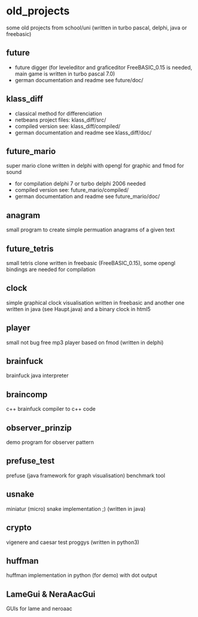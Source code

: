 old_projects
============

some old projects from school/uni (written in turbo pascal, delphi, java or freebasic)


future
------
* future digger
(for leveleditor and graficeditor FreeBASIC_0.15 is needed, main game is written in turbo pascal 7.0)
* german documentation and readme see future/doc/

klass_diff
----------
* classical method for differenciation
* netbeans project files: klass_diff/src/
* compiled version see: klass_diff/compiled/
* german documentation and readme see klass_diff/doc/

future_mario
------------
super mario clone written in delphi with opengl for graphic and fmod for sound
* for compilation delphi 7 or turbo delphi 2006 needed
* compiled version see: future_mario/compiled/
* german documentation and readme see future_mario/doc/

anagram
---------
small program to create simple permuation anagrams of a given text

future_tetris
-------------
small tetris clone written in freebasic (FreeBASIC_0.15), some opengl bindings are needed for compilation

clock
-----
simple graphical clock visualisation written in freebasic and another one written in java (see Haupt.java)
and a binary clock in html5

player
------
small not bug free mp3 player based on fmod (written in delphi)

brainfuck
---------
brainfuck java interpreter

braincomp
---------
c++ brainfuck compiler to c++ code

observer_prinzip
----------------
demo program for observer pattern

prefuse_test
------------
prefuse (java framework for graph visualisation) benchmark tool

usnake
------
miniatur (micro) snake implementation ;)
(written in java)

crypto
------
vigenere and caesar test proggys (written in python3)

huffman
-------
huffman implementation in python (for demo) with dot output

LameGui & NeraAacGui
--------------------
GUIs for lame and neroaac
